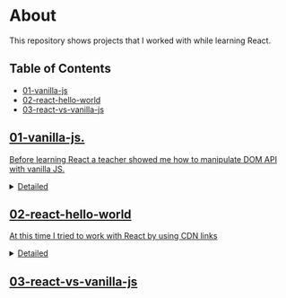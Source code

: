 <h1>About</h1>
This repository shows projects that I worked with while learning React.

<h2>Table of Contents</h2>
<ul>
   <li><a href="#01-vanilla-js">01-vanilla-js</li>
   <li><a href="#02-react-hello-world">02-react-hello-world</li>
   <li><a href="#03-react-vs-vanilla-js">03-react-vs-vanilla-js</li>
</ul>

<div>
   <h2>01-vanilla-js.</h2>
   <p>Before learning React a teacher showed me how to manipulate DOM API with vanilla JS.</p>
   <details>
      <summary>
         <span>Detailed</span>
      </summary>
      <ul>
         <li>we created a simple index.html document</li>
         <li>added a base html murkup</li>
         <li>added some JS</li>
         <li>added some CSS</li>
      </ul>
   </details>   
</div>

<div>
   <h2>02-react-hello-world</h2>
   <p>At this time I tried to work with React by using CDN links</p>
   <details>
      <summary>
         <span>Detailed</span>
      </summary>
      <ul>
         <li>we created a simple index.html document</li>
         <li>added CDN links to React and ReactDOM</li>
         <li>created one React component and rendered it to a web page</li>
      </ul>
   </details>   
</div>

<div>
   <h2>03-react-vs-vanilla-js</h2>
</div>
